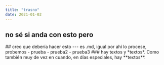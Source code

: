 ```yaml
---
title: "trasno"
date: 2021-01-02
---
```


<h2>no sé si anda con esto pero</h2>
## creo que debería hacer esto
---
es .md, igual por ahí lo procese, probemos
- prueba
- prueba2
- prueba3
### hay textos y *textos*. Como también muy de vez en cuando, en días especiales, hay **textos**.
